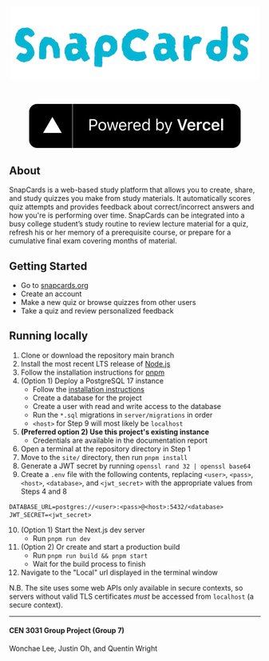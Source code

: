 <div align="center">
  <p>
    <a href="https://snapcards.org/">
      <img src="https://raw.githubusercontent.com/qwright10/cen3031/b9c91d180db98af23d421c1061abce1eff06ba30/.github/logotype.png" alt="SnapCards logotype" width="500px" />
    </a>
  </p>
  <br />
  <p>
    <a href="https://vercel.com/?utm_source=quentin-wrights-projects">
      <img src="https://raw.githubusercontent.com/qwright10/cen3031/main/.github/powered-by-vercel.svg" alt="Vercel" />
    </a>
  </p>
</div>

## About

SnapCards is a web-based study platform that allows you to create, share, and study quizzes you make from study materials. It automatically scores quiz attempts and provides feedback about correct/incorrect answers and how you're is performing over time. SnapCards can be integrated into a busy college student’s study routine to review lecture material for a quiz, refresh his or her memory of a prerequisite course, or prepare for a cumulative final exam covering months of material.

## Getting Started

- Go to <a href="https://snapcards.org/">snapcards.org</a>
- Create an account
- Make a new quiz or browse quizzes from other users
- Take a quiz and review personalized feedback

## Running locally

1. Clone or download the repository main branch
2. Install the most recent LTS release of <a href="https://nodejs.org/en">Node.js</a>
3. Follow the installation instructions for <a href="https://pnpm.io/installation">pnpm</a>
4. (Option 1) Deploy a PostgreSQL 17 instance
    - Follow the <a href="https://www.postgresql.org/download">installation instructions</a>
    - Create a database for the project
    - Create a user with read and write access to the database
    - Run the `*.sql` migrations in `server/migrations` in order
    - `<host>` for Step 9 will most likely be `localhost`
5. **(Preferred option 2) Use this project's existing instance**
    - Credentials are available in the documentation report
6. Open a terminal at the repository directory in Step 1
7. Move to the `site/` directory, then run `pnpm install`
8. Generate a JWT secret by running `openssl rand 32 | openssl base64`
9. Create a `.env` file with the following contents, replacing `<user>`, `<pass>`, `<host>`, `<database>`, and `<jwt_secret>` with the appropriate values from Steps 4 and 8
  ```
  DATABASE_URL=postgres://<user>:<pass>@<host>:5432/<database>
  JWT_SECRET=<jwt_secret>
  ```
10. (Option 1) Start the Next.js dev server
    - Run `pnpm run dev`
11. (Option 2) Or create and start a production build
    - Run `pnpm run build && pnpm start`
    - Wait for the build process to finish
12. Navigate to the "Local" url displayed in the terminal window

N.B. The site uses some web APIs only available in secure contexts, so servers without valid TLS certificates *must* be accessed from `localhost` (a secure context).

<hr />

#### CEN 3031 Group Project (Group 7)

Wonchae Lee, Justin Oh, and Quentin Wright
